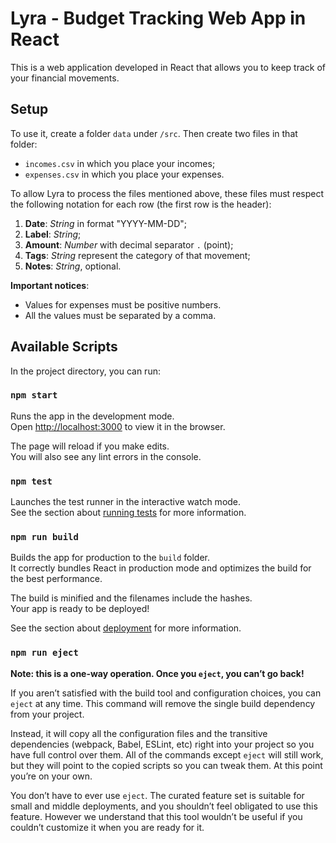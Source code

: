 # Lyra - Budget Tracking Web App in React

This is a web application developed in React that allows you to keep track of your financial movements.

## Setup

To use it, create a folder `data` under `/src`. Then create two files in that folder:

- `incomes.csv` in which you place your incomes;
- `expenses.csv` in which you place your expenses.

To allow Lyra to process the files mentioned above, these files must respect the following notation for each row (the first row is the header):

1. **Date**: _String_ in format "YYYY-MM-DD";
2. **Label**: _String_;
3. **Amount**: _Number_ with decimal separator `.` (point);
4. **Tags**: _String_ represent the category of that movement;
5. **Notes**: _String_, optional.

**Important notices**:

- Values for expenses must be positive numbers.
- All the values must be separated by a comma.

## Available Scripts

In the project directory, you can run:

### `npm start`

Runs the app in the development mode.\
Open [http://localhost:3000](http://localhost:3000) to view it in the browser.

The page will reload if you make edits.\
You will also see any lint errors in the console.

### `npm test`

Launches the test runner in the interactive watch mode.\
See the section about [running tests](https://facebook.github.io/create-react-app/docs/running-tests) for more information.

### `npm run build`

Builds the app for production to the `build` folder.\
It correctly bundles React in production mode and optimizes the build for the best performance.

The build is minified and the filenames include the hashes.\
Your app is ready to be deployed!

See the section about [deployment](https://facebook.github.io/create-react-app/docs/deployment) for more information.

### `npm run eject`

**Note: this is a one-way operation. Once you `eject`, you can’t go back!**

If you aren’t satisfied with the build tool and configuration choices, you can `eject` at any time. This command will remove the single build dependency from your project.

Instead, it will copy all the configuration files and the transitive dependencies (webpack, Babel, ESLint, etc) right into your project so you have full control over them. All of the commands except `eject` will still work, but they will point to the copied scripts so you can tweak them. At this point you’re on your own.

You don’t have to ever use `eject`. The curated feature set is suitable for small and middle deployments, and you shouldn’t feel obligated to use this feature. However we understand that this tool wouldn’t be useful if you couldn’t customize it when you are ready for it.
